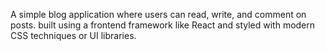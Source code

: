 
A simple blog application where users can read, write, and comment on posts.
built using a frontend framework like React  and styled with modern CSS techniques or UI libraries.





